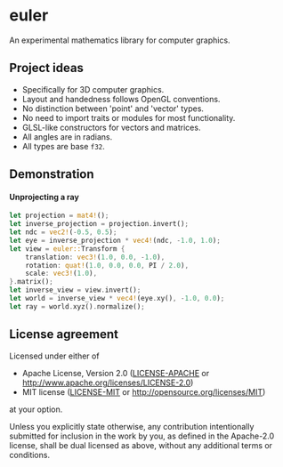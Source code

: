 # euler

An experimental mathematics library for computer graphics.

## Project ideas

 * Specifically for 3D computer graphics.
 * Layout and handedness follows OpenGL conventions.
 * No distinction between 'point' and 'vector' types.
 * No need to import traits or modules for most functionality.
 * GLSL-like constructors for vectors and matrices.
 * All angles are in radians.
 * All types are base `f32`.

## Demonstration

#### Unprojecting a ray

```rust
let projection = mat4!();
let inverse_projection = projection.invert();
let ndc = vec2!(-0.5, 0.5);
let eye = inverse_projection * vec4!(ndc, -1.0, 1.0);
let view = euler::Transform {
    translation: vec3!(1.0, 0.0, -1.0),
    rotation: quat!(1.0, 0.0, 0.0, PI / 2.0),
    scale: vec3!(1.0),
}.matrix();
let inverse_view = view.invert();
let world = inverse_view * vec4!(eye.xy(), -1.0, 0.0);
let ray = world.xyz().normalize();
```

## License agreement

Licensed under either of

 * Apache License, Version 2.0
   ([LICENSE-APACHE](LICENSE-APACHE) or http://www.apache.org/licenses/LICENSE-2.0)
 * MIT license
   ([LICENSE-MIT](LICENSE-MIT) or http://opensource.org/licenses/MIT)

at your option.

Unless you explicitly state otherwise, any contribution intentionally submitted
for inclusion in the work by you, as defined in the Apache-2.0 license, shall be
dual licensed as above, without any additional terms or conditions.
